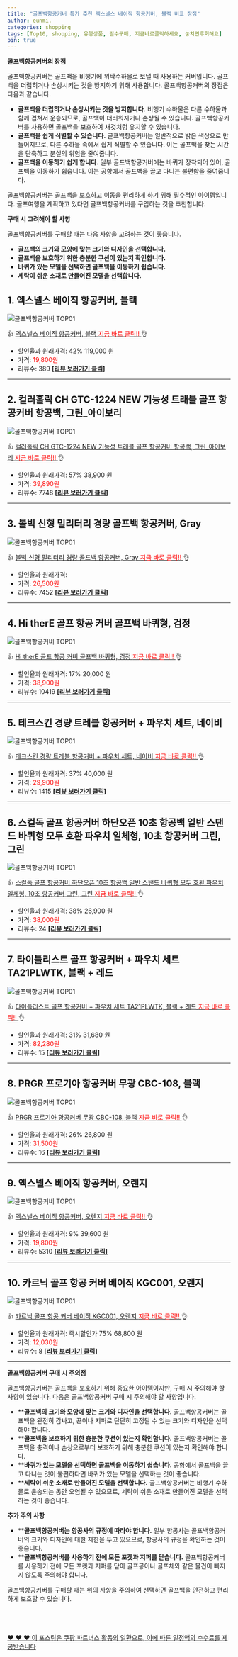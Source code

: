 ```yaml
---
title: "골프백항공커버 특가 추천 엑스넬스 베이직 항공커버, 블랙 비교 장점"
author: eunmi.
categories: shopping
tags: [Top10, shopping, 유행상품, 필수구매, 지금바로클릭하세요, 놓치면후회해요]
pin: true
---
```

**골프백항공커버의 장점**

골프백항공커버는 골프백을 비행기에 위탁수하물로 보낼 때 사용하는 커버입니다. 골프백을 더럽히거나 손상시키는 것을 방지하기 위해 사용합니다. 골프백항공커버의 장점은 다음과 같습니다.

* **골프백을 더럽히거나 손상시키는 것을 방지합니다.** 비행기 수하물은 다른 수하물과 함께 겹쳐서 운송되므로, 골프백이 더러워지거나 손상될 수 있습니다. 골프백항공커버를 사용하면 골프백을 보호하여 새것처럼 유지할 수 있습니다.
* **골프백을 쉽게 식별할 수 있습니다.** 골프백항공커버는 일반적으로 밝은 색상으로 만들어지므로, 다른 수하물 속에서 쉽게 식별할 수 있습니다. 이는 골프백을 찾는 시간을 단축하고 분실의 위험을 줄여줍니다.
* **골프백을 이동하기 쉽게 합니다.** 일부 골프백항공커버에는 바퀴가 장착되어 있어, 골프백을 이동하기 쉽습니다. 이는 공항에서 골프백을 끌고 다니는 불편함을 줄여줍니다.

골프백항공커버는 골프백을 보호하고 이동을 편리하게 하기 위해 필수적인 아이템입니다. 골프여행을 계획하고 있다면 골프백항공커버를 구입하는 것을 추천합니다.

**구매 시 고려해야 할 사항**

골프백항공커버를 구매할 때는 다음 사항을 고려하는 것이 좋습니다.

* **골프백의 크기와 모양에 맞는 크기와 디자인을 선택합니다.**
* **골프백을 보호하기 위한 충분한 쿠션이 있는지 확인합니다.**
* **바퀴가 있는 모델을 선택하면 골프백을 이동하기 쉽습니다.**
* **세탁이 쉬운 소재로 만들어진 모델을 선택합니다.**

   

## 1. 엑스넬스 베이직 항공커버, 블랙

![골프백항공커버 TOP01](https://thumbnail9.coupangcdn.com/thumbnails/remote/230x230ex/image/product/image/vendoritem/2019/04/17/3919686476/ced6f3d0-b533-4801-9423-5e53b2eb59a6.jpg)


👍 [엑스넬스 베이직 항공커버, 블랙 <font color=red> 지금 바로 클릭!! </font> ](https://link.coupang.com/re/AFFSDP?lptag=AF3617701&subid=GithubCoopas&pageKey=128865130&traceid=V0-153&itemId=379618015&vendorItemId=3919686476) 👌 


- 할인율과 원래가격: 42%  119,000   원
- 가격: <span style='color:red'>19,800원</span>
- 리뷰수: 389  [**[리뷰 보러가기 클릭]**](https://link.coupang.com/re/AFFSDP?lptag=AF3617701&subid=GithubCoopas&pageKey=128865130&traceid=V0-153&itemId=379618015&vendorItemId=3919686476)

---


   

## 2. 컬러홀릭 CH GTC-1224 NEW 기능성 트래블 골프 항공커버 항공백, 그린_아이보리

![골프백항공커버 TOP01](https://thumbnail8.coupangcdn.com/thumbnails/remote/230x230ex/image/vendor_inventory/64b1/bfbb7379344302918f38115d9e9705aefd6a32c6f24543e9c3f2eb004d76.jpg)


👍 [컬러홀릭 CH GTC-1224 NEW 기능성 트래블 골프 항공커버 항공백, 그린_아이보리 <font color=red> 지금 바로 클릭!! </font> ](https://link.coupang.com/re/AFFSDP?lptag=AF3617701&subid=GithubCoopas&pageKey=7368206687&traceid=V0-153&itemId=19000205366&vendorItemId=82286590912) 👌 


- 할인율과 원래가격: 57%  38,900   원
- 가격: <span style='color:red'>39,890원</span>
- 리뷰수: 7748  [**[리뷰 보러가기 클릭]**](https://link.coupang.com/re/AFFSDP?lptag=AF3617701&subid=GithubCoopas&pageKey=7368206687&traceid=V0-153&itemId=19000205366&vendorItemId=82286590912)

---


   

## 3. 볼빅 신형 밀리터리 경량 골프백 항공커버, Gray

![골프백항공커버 TOP01](https://thumbnail7.coupangcdn.com/thumbnails/remote/230x230ex/image/retail/images/2022/04/08/17/4/97147904-6f80-4a5a-abb8-683681d08b4f.jpg)


👍 [볼빅 신형 밀리터리 경량 골프백 항공커버, Gray <font color=red> 지금 바로 클릭!! </font> ](https://link.coupang.com/re/AFFSDP?lptag=AF3617701&subid=GithubCoopas&pageKey=6446678677&traceid=V0-153&itemId=13976824231&vendorItemId=81225677193) 👌 


- 할인율과 원래가격: 
- 가격: <span style='color:red'>26,500원</span>
- 리뷰수: 7452  [**[리뷰 보러가기 클릭]**](https://link.coupang.com/re/AFFSDP?lptag=AF3617701&subid=GithubCoopas&pageKey=6446678677&traceid=V0-153&itemId=13976824231&vendorItemId=81225677193)

---


   

## 4. Hi therE 골프 항공 커버 골프백 바퀴형, 검정

![골프백항공커버 TOP01](https://thumbnail10.coupangcdn.com/thumbnails/remote/230x230ex/image/vendor_inventory/1ab2/7eaca1f05d909ad706ff28ee3b86142339737b6c7365d8d733effbe7cf90.png)


👍 [Hi therE 골프 항공 커버 골프백 바퀴형, 검정 <font color=red> 지금 바로 클릭!! </font> ](https://link.coupang.com/re/AFFSDP?lptag=AF3617701&subid=GithubCoopas&pageKey=7432428052&traceid=V0-153&itemId=19840448629&vendorItemId=87054716043) 👌 


- 할인율과 원래가격: 17%  20,000   원
- 가격: <span style='color:red'>38,900원</span>
- 리뷰수: 10419  [**[리뷰 보러가기 클릭]**](https://link.coupang.com/re/AFFSDP?lptag=AF3617701&subid=GithubCoopas&pageKey=7432428052&traceid=V0-153&itemId=19840448629&vendorItemId=87054716043)

---


   

## 5. 테크스킨 경량 트레블 항공커버 + 파우치 세트, 네이비

![골프백항공커버 TOP01](https://thumbnail9.coupangcdn.com/thumbnails/remote/230x230ex/image/retail/images/2022/08/08/11/2/3c2a9d75-bb1c-4b5a-a467-e51d6c05188d.jpg)


👍 [테크스킨 경량 트레블 항공커버 + 파우치 세트, 네이비 <font color=red> 지금 바로 클릭!! </font> ](https://link.coupang.com/re/AFFSDP?lptag=AF3617701&subid=GithubCoopas&pageKey=6694661165&traceid=V0-153&itemId=15483775149&vendorItemId=82703191444) 👌 


- 할인율과 원래가격: 37%  40,000   원
- 가격: <span style='color:red'>29,900원</span>
- 리뷰수: 1415  [**[리뷰 보러가기 클릭]**](https://link.coupang.com/re/AFFSDP?lptag=AF3617701&subid=GithubCoopas&pageKey=6694661165&traceid=V0-153&itemId=15483775149&vendorItemId=82703191444)

---


   

## 6. 스컬독 골프 항공커버 하단오픈 10초 항공백 일반 스탠드 바퀴형 모두 호환 파우치 일체형, 10초 항공커버 그린, 그린

![골프백항공커버 TOP01](https://thumbnail10.coupangcdn.com/thumbnails/remote/230x230ex/image/vendor_inventory/a9af/8165ac01b33a8c1e216d3667be0cff581bf0d1c183c3496ae604f10f46de.jpg)


👍 [스컬독 골프 항공커버 하단오픈 10초 항공백 일반 스탠드 바퀴형 모두 호환 파우치 일체형, 10초 항공커버 그린, 그린 <font color=red> 지금 바로 클릭!! </font> ](https://link.coupang.com/re/AFFSDP?lptag=AF3617701&subid=GithubCoopas&pageKey=7442180544&traceid=V0-153&itemId=19354903888&vendorItemId=86468038279) 👌 


- 할인율과 원래가격: 38%  26,900   원
- 가격: <span style='color:red'>38,000원</span>
- 리뷰수: 24  [**[리뷰 보러가기 클릭]**](https://link.coupang.com/re/AFFSDP?lptag=AF3617701&subid=GithubCoopas&pageKey=7442180544&traceid=V0-153&itemId=19354903888&vendorItemId=86468038279)

---


   

## 7. 타이틀리스트 골프 항공커버 + 파우치 세트 TA21PLWTK, 블랙 + 레드

![골프백항공커버 TOP01](https://thumbnail6.coupangcdn.com/thumbnails/remote/230x230ex/image/retail/images/2023/05/23/16/4/fb1d9cd8-79f2-486d-8429-750b6de4779e.jpg)


👍 [타이틀리스트 골프 항공커버 + 파우치 세트 TA21PLWTK, 블랙 + 레드 <font color=red> 지금 바로 클릭!! </font> ](https://link.coupang.com/re/AFFSDP?lptag=AF3617701&subid=GithubCoopas&pageKey=7353430720&traceid=V0-153&itemId=18927906871&vendorItemId=86054803832) 👌 


- 할인율과 원래가격: 31%  31,680   원
- 가격: <span style='color:red'>82,280원</span>
- 리뷰수: 15  [**[리뷰 보러가기 클릭]**](https://link.coupang.com/re/AFFSDP?lptag=AF3617701&subid=GithubCoopas&pageKey=7353430720&traceid=V0-153&itemId=18927906871&vendorItemId=86054803832)

---


   

## 8. PRGR 프로기아 항공커버 무광 CBC-108, 블랙

![골프백항공커버 TOP01](https://thumbnail7.coupangcdn.com/thumbnails/remote/230x230ex/image/retail/images/2023/03/06/15/5/b4cbe862-aff4-4b62-9c2d-461eff3d094a.jpg)


👍 [PRGR 프로기아 항공커버 무광 CBC-108, 블랙 <font color=red> 지금 바로 클릭!! </font> ](https://link.coupang.com/re/AFFSDP?lptag=AF3617701&subid=GithubCoopas&pageKey=7178402237&traceid=V0-153&itemId=18099722219&vendorItemId=85251913948) 👌 


- 할인율과 원래가격: 26%  26,800   원
- 가격: <span style='color:red'>31,500원</span>
- 리뷰수: 16  [**[리뷰 보러가기 클릭]**](https://link.coupang.com/re/AFFSDP?lptag=AF3617701&subid=GithubCoopas&pageKey=7178402237&traceid=V0-153&itemId=18099722219&vendorItemId=85251913948)

---


   

## 9. 엑스넬스 베이직 항공커버, 오렌지

![골프백항공커버 TOP01](https://thumbnail7.coupangcdn.com/thumbnails/remote/230x230ex/image/retail/images/2018/08/30/15/4/37cd9eff-cf55-4aaf-9b37-dd0f8c4fca89.jpg)


👍 [엑스넬스 베이직 항공커버, 오렌지 <font color=red> 지금 바로 클릭!! </font> ](https://link.coupang.com/re/AFFSDP?lptag=AF3617701&subid=GithubCoopas&pageKey=128865130&traceid=V0-153&itemId=379618029&vendorItemId=3919686523) 👌 


- 할인율과 원래가격: 9%  39,600   원
- 가격: <span style='color:red'>19,800원</span>
- 리뷰수: 5310  [**[리뷰 보러가기 클릭]**](https://link.coupang.com/re/AFFSDP?lptag=AF3617701&subid=GithubCoopas&pageKey=128865130&traceid=V0-153&itemId=379618029&vendorItemId=3919686523)

---


   

## 10. 카르닉 골프 항공 커버 베이직 KGC001, 오렌지

![골프백항공커버 TOP01](https://thumbnail6.coupangcdn.com/thumbnails/remote/230x230ex/image/rs_quotation_api/chabazry/c681c422afaf4d04893d8257460f7726.jpg)


👍 [카르닉 골프 항공 커버 베이직 KGC001, 오렌지 <font color=red> 지금 바로 클릭!! </font> ](https://link.coupang.com/re/AFFSDP?lptag=AF3617701&subid=GithubCoopas&pageKey=4400835721&traceid=V0-153&itemId=5227236269&vendorItemId=72536318374) 👌 


- 할인율과 원래가격: 즉시할인가 75%  68,800   원
- 가격: <span style='color:red'>12,030원</span>
- 리뷰수: 8  [**[리뷰 보러가기 클릭]**](https://link.coupang.com/re/AFFSDP?lptag=AF3617701&subid=GithubCoopas&pageKey=4400835721&traceid=V0-153&itemId=5227236269&vendorItemId=72536318374)

---
**골프백항공커버 구매 시 주의점**

골프백항공커버는 골프백을 보호하기 위해 중요한 아이템이지만, 구매 시 주의해야 할 사항이 있습니다. 다음은 골프백항공커버 구매 시 주의해야 할 사항입니다.

* ****골프백의 크기와 모양에 맞는 크기와 디자인을 선택합니다.** 골프백항공커버는 골프백을 완전히 감싸고, 끈이나 지퍼로 단단히 고정될 수 있는 크기와 디자인을 선택해야 합니다.
* ****골프백을 보호하기 위한 충분한 쿠션이 있는지 확인합니다.** 골프백항공커버는 골프백을 충격이나 손상으로부터 보호하기 위해 충분한 쿠션이 있는지 확인해야 합니다.
* ****바퀴가 있는 모델을 선택하면 골프백을 이동하기 쉽습니다.** 공항에서 골프백을 끌고 다니는 것이 불편하다면 바퀴가 있는 모델을 선택하는 것이 좋습니다.
* ****세탁이 쉬운 소재로 만들어진 모델을 선택합니다.** 골프백항공커버는 비행기 수하물로 운송되는 동안 오염될 수 있으므로, 세탁이 쉬운 소재로 만들어진 모델을 선택하는 것이 좋습니다.

**추가 주의 사항**

* ****골프백항공커버는 항공사의 규정에 따라야 합니다.** 일부 항공사는 골프백항공커버의 크기와 디자인에 대한 제한을 두고 있으므로, 항공사의 규정을 확인하는 것이 좋습니다.
* ****골프백항공커버를 사용하기 전에 모든 포켓과 지퍼를 닫습니다.** 골프백항공커버를 사용하기 전에 모든 포켓과 지퍼를 닫아 골프공이나 골프채와 같은 물건이 빠지지 않도록 주의해야 합니다.

골프백항공커버를 구매할 때는 위의 사항을 주의하여 선택하면 골프백을 안전하고 편리하게 보호할 수 있습니다.<br><br><br><br><br> [ ❤ ❤ ❤ 이 포스팅은 쿠팡 파트너스 활동의 일환으로, 이에 따른 일정액의 수수료를 제공받습니다](https://link.coupang.com/a/bcEFyh)